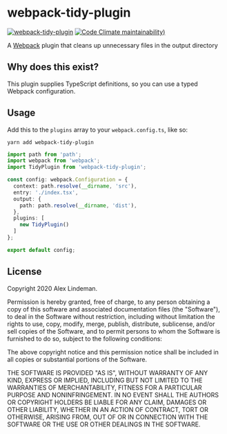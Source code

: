 # webpack-tidy-plugin

[![webpack-tidy-plugin](https://img.shields.io/npm/v/webpack-tidy-plugin?style=for-the-badge)](https://www.npmjs.com/package/webpack-tidy-plugin)
[![Code Climate maintainability](https://img.shields.io/codeclimate/maintainability/aelindeman/webpack-tidy-plugin?style=for-the-badge))](https://codeclimate.com/github/aelindeman/webpack-tidy-plugin/maintainability)

A [Webpack](https://webpack.js.org) plugin that cleans up unnecessary files in the output directory

## Why does this exist?

This plugin supplies TypeScript definitions, so you can use a typed Webpack configuration.

## Usage

Add this to the `plugins` array to your `webpack.config.ts`, like so:

```
yarn add webpack-tidy-plugin
```

```typescript
import path from 'path';
import webpack from 'webpack';
import TidyPlugin from 'webpack-tidy-plugin';

const config: webpack.Configuration = {
  context: path.resolve(__dirname, 'src'),
  entry: './index.tsx',
  output: {
    path: path.resolve(__dirname, 'dist'),
  },
  plugins: [
    new TidyPlugin()
  ]
};

export default config;
```

## License

Copyright 2020 Alex Lindeman.

Permission is hereby granted, free of charge, to any person obtaining a copy of this software and associated documentation files (the "Software"), to deal in the Software without restriction, including without limitation the rights to use, copy, modify, merge, publish, distribute, sublicense, and/or sell copies of the Software, and to permit persons to whom the Software is furnished to do so, subject to the following conditions:

The above copyright notice and this permission notice shall be included in all copies or substantial portions of the Software.

THE SOFTWARE IS PROVIDED "AS IS", WITHOUT WARRANTY OF ANY KIND, EXPRESS OR IMPLIED, INCLUDING BUT NOT LIMITED TO THE WARRANTIES OF MERCHANTABILITY, FITNESS FOR A PARTICULAR PURPOSE AND NONINFRINGEMENT. IN NO EVENT SHALL THE AUTHORS OR COPYRIGHT HOLDERS BE LIABLE FOR ANY CLAIM, DAMAGES OR OTHER LIABILITY, WHETHER IN AN ACTION OF CONTRACT, TORT OR OTHERWISE, ARISING FROM, OUT OF OR IN CONNECTION WITH THE SOFTWARE OR THE USE OR OTHER DEALINGS IN THE SOFTWARE.
